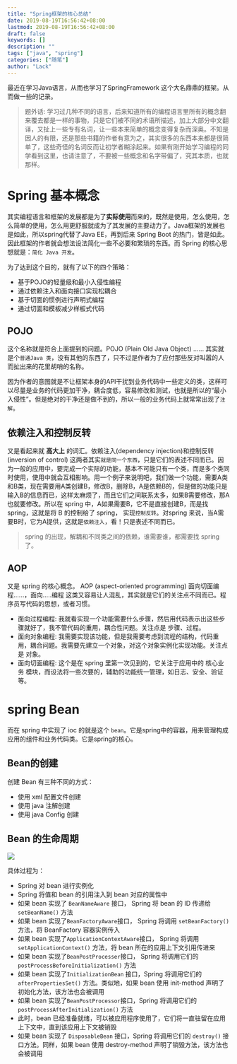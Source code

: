 ```yaml
---
title: "Spring框架的核心总结"
date: 2019-08-19T16:56:42+08:00
lastmod: 2019-08-19T16:56:42+08:00
draft: false
keywords: []
description: ""
tags: ["java", "spring"]
categories: ["随笔"]
author: "Lack"
---
```


最近在学习Java语言，从而也学习了SpringFramework 这个大名鼎鼎的框架。从而做一些的记录。

> 题外话: 学习过几种不同的语言，后来知道所有的编程语言里所有的概念翻来覆去都是一样的事物，只是它们被不同的术语所描述，加上大部分中文翻译，又扯上一些专有名词，让一些本来简单的概念变得复杂而深奥。不知是因人的有限，还是那些书籍的作者有意为之，其实很多的东西本来都是很简单了，这些奇怪的名词反而让初学者糊涂起来。如果有刚开始学习编程的同学看到这里，也请注意了，不要被一些概念和名字带偏了，究其本质，也就那样。

# Spring 基本概念

其实编程语言和框架的发展都是为了**实际使用**而来的，既然是使用，怎么使用，怎么简单的使用，怎么用更舒服就成为了其发展的主要动力了。Java框架的发展也是如此，所以spring代替了Java EE，再到后来 Spring Boot 的热门，皆是如此。因此框架的作者就会想法设法简化一些不必要和繁琐的东西。而 Spring 的核心思想就是：`简化 Java 开发`。

为了达到这个目的，就有了以下的四个策略：

- 基于POJO的轻量级和最小入侵性编程
- 通过依赖注入和面向接口实现松耦合
- 基于切面的惯例进行声明式编程
- 通过切面和模板减少样板式代码

## POJO
这个名称就是符合上面提到的问题。POJO  (Plain Old Java Object) ...... 其实就是个`普通Java 类`，没有其他的东西了，只不过是作者为了应付那些反对叫嚣的人而扯出来的花里胡哨的名称。

因为作者的意图就是不让框架本身的API干扰到业务代码中一些定义的类，这样可以尽量是业务的代码更加干净，耦合度低，容易修改和测试，也就是所以的“最小入侵性”。但是绝对的干净还是做不到的，所以一般的业务代码上就常常出现了`注解`。

## 依赖注入和控制反转
又是看起来就 **高大上** 的词汇。依赖注入(dependency injection)和控制反转(inversion of control) 这两者其实`就是同一个东西`，只是它们的表述不同而已。因为一般的应用中，要完成一个实际的功能，基本不可能只有一个类，而是多个类同时使用，使用中就会互相影响。用一个例子来说明吧，我们做一个功能，需要A类和B类，现在需要用A类创建B，修改B，删除B，A是依赖B的，但是做的功能只是输入B的信息而已，这样太麻烦了，而且它们之间联系太多，如果B需要修改，那A也就要修改。所以在 spring 中，A如果需要B，它不是直接创建B，而是找 spring，这就是将 B 的控制给了 spring， 实现`控制反转`。对spring 来说，当A需要B时，它为A提供，这就是`依赖注入`，看！只是表述不同而已。

> spring 的出现，解耦和不同类之间的依赖，谁需要谁，都需要找 spring了。

## AOP
又是 spring  的核心概念。 AOP (aspect-oriented programming) 面向切面编程......，面向.....编程 这类又容易让人混乱，其实就是它们的关注点不同而已。程序员写代码的思想，或者习惯。
- 面向过程编程:  我就看实现一个功能需要什么步骤，然后用代码表示出这些步骤就好了，我不管代码的重用，耦合性问题。关注点是 步骤、过程。
- 面向对象编程: 我需要实现该功能，但是我需要考虑到流程的结构，代码重用，耦合问题。我需要先建立一个对象，对这个对象实例化实现功能。关注点是 对象。
- 面向切面编程: 这个是在 spring 里第一次见到的，它关注于应用中的 核心业务 模块，而设法将一些次要的，辅助的功能统一管理，如日志、安全、验证等。

# spring Bean
而在 spring 中实现了 ioc 的就是这个 `bean`。它是spring中的容器，用来管理构成应用的组件和业务代码类。它是spring的核心。

## Bean的创建
创建 Bean 有三种不同的方式：
- 使用 xml 配置文件创建
- 使用 java 注解创建
- 使用 java Config 创建

## Bean 的生命周期

![](https://img2018.cnblogs.com/blog/1219190/201908/1219190-20190819211607950-708913569.png)

具体过程为：
- Spring 对 bean 进行实例化
- Spring 将值和 bean 的引用注入到 bean 对应的属性中
- 如果 bean 实现了 `BeanNameAware` 接口， Spring 将 bean 的 ID 传递给 `setBeanName()` 方法
- 如果 bean 实现了`BeanFactoryAware`接口， Spring 将调用 `setBeanFactory()` 方法，将 BeanFactory 容器实例传入
- 如果 bean 实现了`ApplicationContextAware`接口， Spring 将调用 `setApplicationContext()` 方法，将 bean 所在的应用上下文引用传进来
- 如果 bean 实现了`BeanPostProcesser`接口， Spring 将调用它们的 `postProcessBeforeInitialization()` 方法
- 如果 bean 实现了`InitializationBean` 接口，Spring 将调用它们的 `afterPropertiesSet()` 方法。类似地，如果 bean 使用 init-method 声明了初始化方法，该方法也会被调用
- 如果 bean 实现了`BeanPostProcessor`接口，Spring 将调用它们的 `postProcessAfterInitialization()` 方法
- 此时，bean 已经准备就绪，可以被应用程序使用了，它们将一直驻留在应用上下文中，直到该应用上下文被销毁
- 如果 bean 实现了  `DisposableBean` 接口，Spring 将调用它们的 `destroy()` 接口方法。同样，如果 bean 使用 destroy-method 声明了销毁方法，该方法也会被调用
